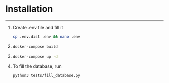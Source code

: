 # Installation

---

1. Create .env file and fill it
   ```bash
   cp .env.dist .env && nano .env
   ```

2. ```bash
   docker-compose build
   ```
   
3. ```bash
   docker-compose up -d
   ```

4. To fill the database, run
   ```bash
   python3 tests/fill_database.py
   ```